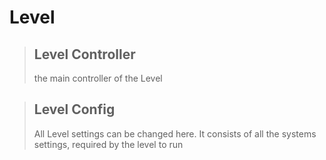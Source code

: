 # Level

> ## Level Controller
> the main controller of the Level

> ## Level Config
> All Level settings can be changed here.
> It consists of all the systems settings, required by the level to run





